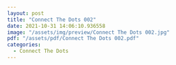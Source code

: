 ```yaml
---
layout: post
title: "Connect The Dots 002"
date: 2021-10-31 14:06:10.936558
image: "/assets/img/preview/Connect The Dots 002.jpg"
pdf: "/assets/pdf/Connect The Dots 002.pdf"
categories:
  - Connect The Dots 
---
```

